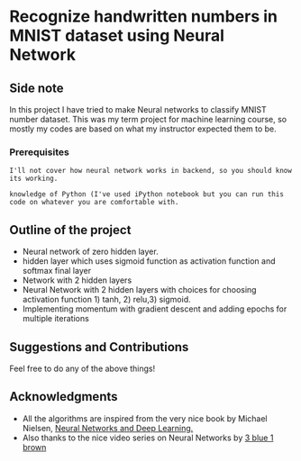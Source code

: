 # Recognize handwritten numbers in MNIST dataset using Neural Network



## Side note 
In this project I have tried to make Neural networks to classify MNIST number dataset.
This was my term project for machine learning course, so mostly my codes are based on what my instructor expected them to be.
### Prerequisites

```
I'll not cover how neural network works in backend, so you should know its working.
```
```
knowledge of Python (I've used iPython notebook but you can run this code on whatever you are comfortable with.
```
## Outline of the project
* Neural network of zero hidden layer.
* hidden layer which uses sigmoid function as activation function and softmax final layer
* Network with 2 hidden layers
* Neural Network with 2 hidden layers with choices for choosing activation function 1) tanh, 2) relu,3) sigmoid.
* Implementing momentum with gradient descent and adding epochs for multiple iterations






## Suggestions and Contributions
Feel free to do any of the above things!


## Acknowledgments

* All the algorithms are inspired from the very nice book by  Michael Nielsen, [Neural Networks and Deep Learning.](http://neuralnetworksanddeeplearning.com/index.html) 
* Also thanks to the nice video series on Neural Networks by [3 blue 1 brown](https://www.youtube.com/watch?v=aircAruvnKk&list=PLZHQObOWTQDNU6R1_67000Dx_ZCJB-3pi)





